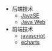 * 后端技术
  * [JavaSE](02/JavaSE/)
  * [Java Web](02/Java%20Web/)
* 前端技术
  * [javascript](01/javascript/)
  * [echarts](01/echarts/)
